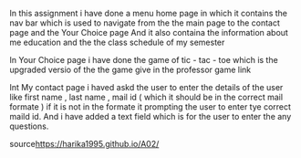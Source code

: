 In this assignment i have done a menu home page in which it contains the nav bar which is used to navigate from the the main page to the contact page and the Your Choice page
And it also containa the information  about me education and the the class schedule of my semester

In Your Choice page i have done the game of tic - tac - toe which is the upgraded versio of the the game give in the professor game link

Int My contact page i haved askd the user to enter the details of the user like first name , last name , mail id ( which it should be in the correct mail formate ) if it is not in the formate it prompting the user to enter tye correct maild id. And i have added a text field which is for the user to enter the any questions.

source<https://harika1995.github.io/A02/>
